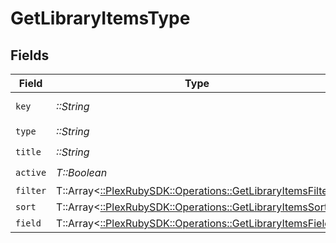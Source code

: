 # GetLibraryItemsType


## Fields

| Field                                                                                                          | Type                                                                                                           | Required                                                                                                       | Description                                                                                                    | Example                                                                                                        |
| -------------------------------------------------------------------------------------------------------------- | -------------------------------------------------------------------------------------------------------------- | -------------------------------------------------------------------------------------------------------------- | -------------------------------------------------------------------------------------------------------------- | -------------------------------------------------------------------------------------------------------------- |
| `key`                                                                                                          | *::String*                                                                                                     | :heavy_check_mark:                                                                                             | N/A                                                                                                            | /library/sections/2/all?type=2                                                                                 |
| `type`                                                                                                         | *::String*                                                                                                     | :heavy_check_mark:                                                                                             | N/A                                                                                                            | show                                                                                                           |
| `title`                                                                                                        | *::String*                                                                                                     | :heavy_check_mark:                                                                                             | N/A                                                                                                            | TV Shows                                                                                                       |
| `active`                                                                                                       | *T::Boolean*                                                                                                   | :heavy_check_mark:                                                                                             | N/A                                                                                                            | false                                                                                                          |
| `filter`                                                                                                       | T::Array<[::PlexRubySDK::Operations::GetLibraryItemsFilter](../../models/operations/getlibraryitemsfilter.md)> | :heavy_minus_sign:                                                                                             | N/A                                                                                                            |                                                                                                                |
| `sort`                                                                                                         | T::Array<[::PlexRubySDK::Operations::GetLibraryItemsSort](../../models/operations/getlibraryitemssort.md)>     | :heavy_minus_sign:                                                                                             | N/A                                                                                                            |                                                                                                                |
| `field`                                                                                                        | T::Array<[::PlexRubySDK::Operations::GetLibraryItemsField](../../models/operations/getlibraryitemsfield.md)>   | :heavy_minus_sign:                                                                                             | N/A                                                                                                            |                                                                                                                |
